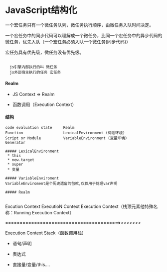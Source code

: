 # JavaScript结构化



一个宏任务只有一个微任务队列，微任务执行顺序，由微任务入队时间决定。

一个宏任务中的同步代码可以理解成一个微任务，比同一个宏任务中的异步代码的微任务，优先入队（一个宏任务必须入队一个微任务(同步代码)）

宏任务具有优先级，微任务没有优先级。

```

  js引擎内部执行的叫 微任务  
  js外部宿主执行的任务 宏任务

```

#### Realm

* JS Context => Realm

* 函数调用（Execution Context）

#### 结构

```
code evaluation state     Realm
Function                  LexicalEnvironment (词法环境)
Script or Module          VariableEnvironment (变量环境)
Generator

##### LexicalEnvironment
 * this
 * new.target
 * super
 * 变量

##### VariableEnviroment
VariableEnviroment是个历史遗留的包袱,仅仅用于处理var声明

##### Realm
   
```
 Excution Context  ExecutioN Context Execution Context（栈顶元素他特殊名称：Running Execution Context）

 ========================================>>>>>>>>

 Execution Context Stack（函数调用栈）

* 语句/声明 

* 表达式

* 直接量/变量/this....